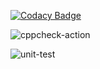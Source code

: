 
[![Codacy Badge](https://api.codacy.com/project/badge/Grade/67055b079bef4404b9a6357d82426afa)](https://app.codacy.com/gh/99002554/CPP_PROJECT_ENHANCED?utm_source=github.com&utm_medium=referral&utm_content=99002554/CPP_PROJECT_ENHANCED&utm_campaign=Badge_Grade)

![cppcheck-action](https://github.com/99002554/CPP_PROJECT_ENHANCED/workflows/cppcheck-action/badge.svg)

![unit-test](https://github.com/99002554/CPP_PROJECT_ENHANCED/workflows/unit-test/badge.svg?branch=main)
